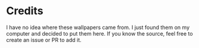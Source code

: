 # Credits

I have no idea where these wallpapers came from. I just found them on my computer and decided to put them here. If you know the source, feel free to create an issue or PR to add it.
